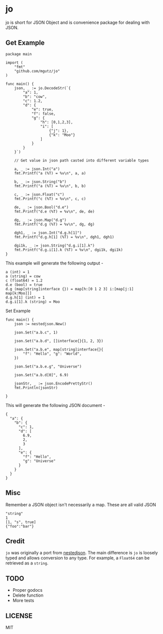 # jo

jo is short for JSON Object and is convenience package for dealing
with JSON.

## Get Example

```
package main

import (
	"fmt"
	"github.com/mgutz/jo"
)

func main() {
	json, _ := jo.DecodeStr(`{
		"a": 1,
		"b": "cow",
		"c": 1.2,
		"d": {
			"e": true,
			"f": false,
			"g": {
				"h": [0,1,2,3],
				"i": [
					{"j": 1},
					{"k": "Moo"}
				]
			}
		}
	}`)

	// Get value in json path casted into different variable types

	a, _ := json.Int("a")
	fmt.Printf("a (%T) = %v\n", a, a)

	b, _ := json.String("b")
	fmt.Printf("a (%T) = %v\n", b, b)

	c, _ := json.Float("c")
	fmt.Printf("c (%T) = %v\n", c, c)

	de, _ := json.Bool("d.e")
	fmt.Printf("d.e (%T) = %v\n", de, de)

	dg, _ := json.Map("d.g")
	fmt.Printf("d.g (%T) = %v\n", dg, dg)

	dgh1, _ := json.Int("d.g.h[1]")
	fmt.Printf("d.g.h[1] (%T) = %v\n", dgh1, dgh1)

	dgi1k, _ := json.String("d.g.i[1].k")
	fmt.Printf("d.g.i[1].k (%T) = %v\n", dgi1k, dgi1k)
}
```

This example will generate the following output -

```
a (int) = 1
a (string) = cow
c (float64) = 1.2
d.e (bool) = true
d.g (map[string]interface {}) = map[h:[0 1 2 3] i:[map[j:1] map[k:Moo]]]
d.g.h[1] (int) = 1
d.g.i[1].k (string) = Moo
```

Set Example

```
func main() {
	json := nestedjson.New()

	json.Set("a.b.c", 1)

	json.Set("a.b.d", []interface{}{1, 2, 3})

	json.Set("a.b.e", map[string]interface{}{
		"f": "Hello", "g": "World",
	})

	json.Set("a.b.e.g", "Universe")

	json.Set("a.b.d[0]", 6.9)

	jsonStr, _ := json.EncodePrettyStr()
	fmt.Println(jsonStr)

}
```

This will generate the following JSON document -

```
{
  "a": {
    "b": {
      "c": 1,
      "d": [
        6.9,
        2,
        3
      ],
      "e": {
        "f": "Hello",
        "g": "Universe"
      }
    }
  }
}
```

## Misc

Remember a JSON object isn't necessarily a map. These are all valid JSON

```
"string"
1
[1, "s", true]
{"foo":"bar"}
```

## Credit

`jo` was originally a port from [nestedjson](https://github.com/wenxiang/go-nestedjson).
The main difference is `jo` is loosely typed and allows conversion to any type.
For example, a `Float64` can be retrieved as a `string`.

## TODO

- Proper godocs
- Delete function
- More tests

## LICENSE

MIT
